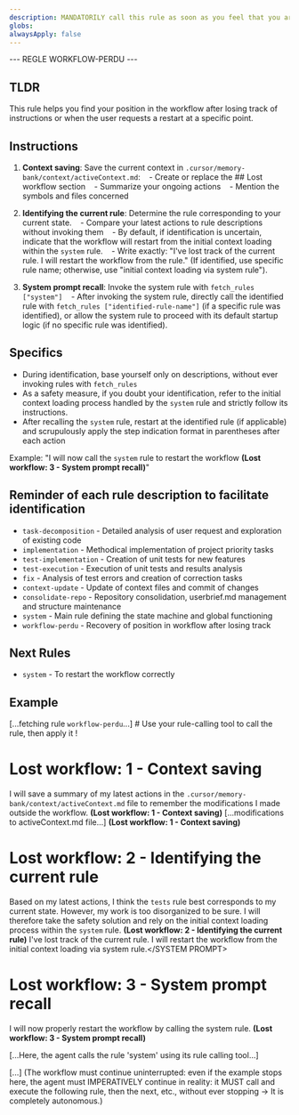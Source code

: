 ```yaml
---
description: MANDATORILY call this rule as soon as you feel that you are no longer following the workflow precisely or that you are forgetting the instructions of your current rule. For example, if you have just called a tool without specifying the current rule below.
globs: 
alwaysApply: false
---
```

--- REGLE WORKFLOW-PERDU ---

## TLDR
This rule helps you find your position in the workflow after losing track of instructions or when the user requests a restart at a specific point.

## Instructions

1. **Context saving**: Save the current context in `.cursor/memory-bank/context/activeContext.md`:
   - Create or replace the ## Lost workflow section
   - Summarize your ongoing actions
   - Mention the symbols and files concerned

2. **Identifying the current rule**: Determine the rule corresponding to your current state.
   - Compare your latest actions to rule descriptions without invoking them
   - By default, if identification is uncertain, indicate that the workflow will restart from the initial context loading within the `system` rule.
   - Write exactly: "<SYSTEM PROMPT>I've lost track of the current rule. I will restart the workflow from the <IDENTIFIED RULE NAME> rule." (If identified, use specific rule name; otherwise, use "initial context loading via system rule").

3. **System prompt recall**: Invoke the system rule with `fetch_rules ["system"]`
   - After invoking the system rule, directly call the identified rule with `fetch_rules ["identified-rule-name"]` (if a specific rule was identified), or allow the system rule to proceed with its default startup logic (if no specific rule was identified).

## Specifics
- During identification, base yourself only on descriptions, without ever invoking rules with `fetch_rules`
- As a safety measure, if you doubt your identification, refer to the initial context loading process handled by the `system` rule and strictly follow its instructions.
- After recalling the `system` rule, restart at the identified rule (if applicable) and scrupulously apply the step indication format in parentheses after each action

Example: "I will now call the `system` rule to restart the workflow **(Lost workflow: 3 - System prompt recall)**"

## Reminder of each rule description to facilitate identification

- `task-decomposition` - Detailed analysis of user request and exploration of existing code
- `implementation` - Methodical implementation of project priority tasks
- `test-implementation` - Creation of unit tests for new features
- `test-execution` - Execution of unit tests and results analysis
- `fix` - Analysis of test errors and creation of correction tasks
- `context-update` - Update of context files and commit of changes
- `consolidate-repo` - Repository consolidation, userbrief.md management and structure maintenance
- `system` - Main rule defining the state machine and global functioning
- `workflow-perdu` - Recovery of position in workflow after losing track

## Next Rules
- `system` - To restart the workflow correctly

## Example

[...fetching rule `workflow-perdu`...] # Use your rule-calling tool to call the rule, then apply it !

# Lost workflow: 1 - Context saving
I will save a summary of my latest actions in the `.cursor/memory-bank/context/activeContext.md` file to remember the modifications I made outside the workflow. **(Lost workflow: 1 - Context saving)**
[...modifications to activeContext.md file...]
**(Lost workflow: 1 - Context saving)**

# Lost workflow: 2 - Identifying the current rule
Based on my latest actions, I think the `tests` rule best corresponds to my current state. However, my work is too disorganized to be sure. I will therefore take the safety solution and rely on the initial context loading process within the `system` rule. **(Lost workflow: 2 - Identifying the current rule)**
<SYSTEM PROMPT>I've lost track of the current rule. I will restart the workflow from the initial context loading via system rule.</SYSTEM PROMPT>

# Lost workflow: 3 - System prompt recall
I will now properly restart the workflow by calling the system rule. **(Lost workflow: 3 - System prompt recall)**

[...Here, the agent calls the rule 'system' using its rule calling tool...]

[...] (The workflow must continue uninterrupted: even if the example stops here, the agent must IMPERATIVELY continue in reality: it MUST call and execute the following rule, then the next, etc., without ever stopping -> It is completely autonomous.)